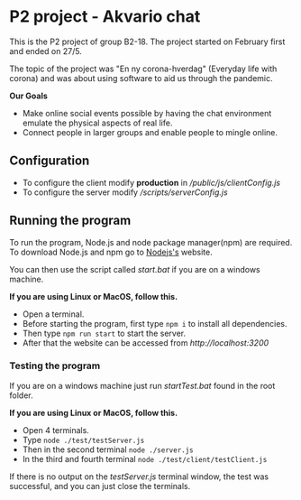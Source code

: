 [//]: # (FOR BETTER FORMATTING VISIT https://github.com/Akvariet/P2)

# P2 project - Akvario chat

This is the P2 project of group B2-18. The project started on February first and ended on 27/5.

The topic of the project was "En ny corona-hverdag" (Everyday life with corona) and was about using software to aid us through the pandemic.

**Our Goals**
- Make online social events possible by having the chat environment emulate the physical aspects of real life.
- Connect people in larger groups and enable people to mingle online.

## Configuration
- To configure the client modify **production** in */public/js/clientConfig.js* 
- To configure the server modify */scripts/serverConfig.js*

## Running the program
To run the program, Node.js and node package manager(npm) are required. To download Node.js and npm go to [Nodejs's](https://nodejs.org/en/download/) website. 

You can then use the script called *start.bat* if you are on a windows machine.

**If you are using Linux or MacOS, follow this.**
- Open a terminal.
- Before starting the program, first type `npm i` to install all dependencies.
- Then type `npm run start` to start the server. 
- After that the website can be accessed from *http://localhost:3200*

### Testing the program
If you are on a windows machine just run *startTest.bat* found in the root folder.

**If you are using Linux or MacOS, follow this.**
- Open 4 terminals.
- Type `node ./test/testServer.js`
- Then in the second terminal `node ./server.js`
- In the third and fourth terminal `node ./test/client/testClient.js`

If there is no output on the *testServer.js* terminal window, the test was successful, and you can just close the terminals.
